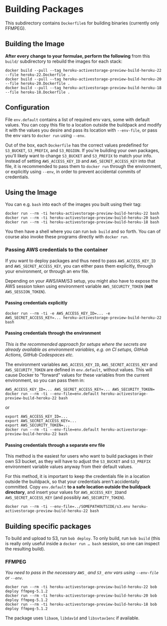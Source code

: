 # Building Packages

This subdirectory contains `Dockerfile`s for building binaries (currently only FFMPEG).

## Building the Image

**After every change to your formulae, perform the following** from this `build/` subdirectory to rebuild the images for each stack:

    docker build --pull --tag heroku-activestorage-preview-build-heroku-22 --file heroku-22.Dockerfile .
    docker build --pull --tag heroku-activestorage-preview-build-heroku-20 --file heroku-20.Dockerfile .
    docker build --pull --tag heroku-activestorage-preview-build-heroku-18 --file heroku-18.Dockerfile .

## Configuration

File `env.default` contains a list of required env vars, some with default values. You can copy this file to a location outside the buildpack and modify it with the values you desire and pass its location with `--env-file`, or pass the env vars to `docker run` using `--env`.

Out of the box, each `Dockerfile` has the correct values predefined for `S3_BUCKET`, `S3_PREFIX`, and `S3_REGION`. If you're building your own packages, you'll likely want to change `S3_BUCKET` and `S3_PREFIX` to match your info. Instead of setting `AWS_ACCESS_KEY_ID` and `AWS_SECRET_ACCESS_KEY` into that file, it is recommended to pass them to `docker run` through the environment, or explicitly using `--env`, in order to prevent accidental commits of credentials.

## Using the Image

You can e.g. `bash` into each of the images you built using their tag:

    docker run --rm -ti heroku-activestorage-preview-build-heroku-22 bash
    docker run --rm -ti heroku-activestorage-preview-build-heroku-20 bash
    docker run --rm -ti heroku-activestorage-preview-build-heroku-18 bash

You then have a shell where you can run `bob build` and so forth. You can of course also invoke these programs directly with `docker run`.

### Passing AWS credentials to the container

If you want to deploy packages and thus need to pass `AWS_ACCESS_KEY_ID` and `AWS_SECRET_ACCESS_KEY`, you can either pass them explicitly, through your environment, or through an env file.

Depending on your AWS/IAM/S3 setup, you might also have to expose the AWS session token using environment variable `AWS_SECURITY_TOKEN` (**not** `AWS_SESSION_TOKEN`).

#### Passing credentials explicitly

    docker run --rm -ti -e AWS_ACCESS_KEY_ID=... -e AWS_SECRET_ACCESS_KEY=... heroku-activestorage-preview-build-heroku-22 bash

#### Passing credentials through  the environment

*This is the recommended approach for setups where the secrets are already available as environment variables, e.g. on CI setups, GitHub Actions, GitHub Codespaces etc.*

The environment variables `AWS_ACCESS_KEY_ID`, `AWS_SECRET_ACCESS_KEY` and `AWS_SECURITY_TOKEN` are defined in `env.default`, without values. This will cause Docker to "forward" values for these variables from the current environment, so you can pass them in:

    AWS_ACCESS_KEY_ID=... AWS_SECRET_ACCESS_KEY=... AWS_SECURITY_TOKEN= docker run --rm -ti --env-file=env.default heroku-activestorage-preview-build-heroku-22 bash

or

    export AWS_ACCESS_KEY_ID=...
    export AWS_SECRET_ACCESS_KEY=...
    export AWS_SECURITY_TOKEN=...
    docker run --rm -ti --env-file=env.default heroku-activestorage-preview-build-heroku-22 bash

#### Passing credentials through a separate env file

This method is the easiest for users who want to build packages in their own S3 bucket, as they will have to adjust the `S3_BUCKET` and `S3_PREFIX` environment variable values anyway from their default values.

For this method, it is important to keep the credentials file in a location outside the buildpack, so that your credentials aren't accidentally committed. Copy `env.default` **to a safe location outside the buildpack directory**, and insert your values for `AWS_ACCESS_KEY_ID`and `AWS_SECRET_ACCESS_KEY` (and possibly `AWS_SECURITY_TOKEN`).

    docker run --rm -ti --env-file=../SOMEPATHOUTSIDE/s3.env heroku-activestorage-preview-build-heroku-22 bash

## Building specific packages

To build and upload to S3, run `bob deploy`. To only build, run `bob build` (this is really only useful inside a `docker run … bash` session, so one can inspect the resulting build).

### FFMPEG

*You need to pass in the necessary `AWS_` and `S3_` env vars using `--env-file` or `--env`.*

    docker run --rm -ti heroku-activestorage-preview-build-heroku-22 bob deploy ffmpeg-5.1.2
    docker run --rm -ti heroku-activestorage-preview-build-heroku-20 bob deploy ffmpeg-5.1.2
    docker run --rm -ti heroku-activestorage-preview-build-heroku-18 bob deploy ffmpeg-5.1.2

The package uses `libaom`, `libdav1d` and `libsvtav1enc` if available.
